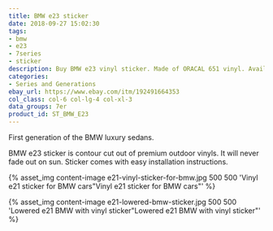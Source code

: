 ```yaml
---
title: BMW e23 sticker
date: 2018-09-27 15:02:30
tags:
- bmw
- e23
- 7series
- sticker
description: Buy BMW e23 vinyl sticker. Made of ORACAL 651 vinyl. Available in different colors.
categories:
- Series and Generations
ebay_url: https://www.ebay.com/itm/192491664353
col_class: col-6 col-lg-4 col-xl-3
data_groups: 7er
product_id: ST_BMW_E23
---
```


First generation of the BMW luxury sedans.

<!-- more -->
<!-- {% asset_img content-image bmw-e23-vinyl-sticker.jpg 500 500 'BMW e23 vinyl sticker"BMW e23 vinyl sticker"' %} -->

BMW e23 sticker is contour cut out of premium outdoor vinyls. It will never fade out on sun. Sticker comes with easy installation instructions. 

{% asset_img content-image e21-vinyl-sticker-for-bmw.jpg 500 500 'Vinyl e21 sticker for BMW cars"Vinyl e21 sticker for BMW cars"' %}

{% asset_img content-image e21-lowered-bmw-sticker.jpg 500 500 'Lowered e21 BMW with vinyl sticker"Lowered e21 BMW with vinyl sticker"' %}
